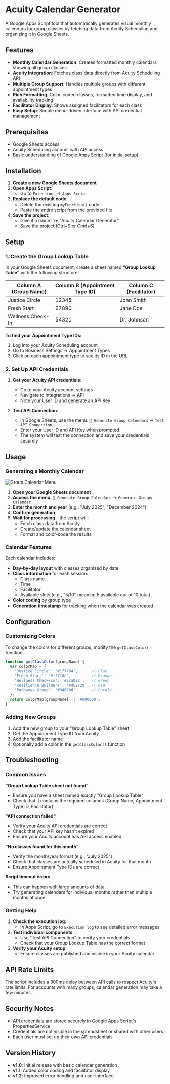 # Acuity Calendar Generator

A Google Apps Script tool that automatically generates visual monthly calendars for group classes by fetching data from Acuity Scheduling and organizing it in Google Sheets.

## Features

- **Monthly Calendar Generation**: Creates formatted monthly calendars showing all group classes
- **Acuity Integration**: Fetches class data directly from Acuity Scheduling API
- **Multiple Group Support**: Handles multiple groups with different appointment types
- **Rich Formatting**: Color-coded classes, formatted time display, and availability tracking
- **Facilitator Display**: Shows assigned facilitators for each class
- **Easy Setup**: Simple menu-driven interface with API credential management

## Prerequisites

- Google Sheets access
- Acuity Scheduling account with API access
- Basic understanding of Google Apps Script (for initial setup)

## Installation

1. **Create a new Google Sheets document**
2. **Open Apps Script**:
   - Go to `Extensions` → `Apps Script`
3. **Replace the default code**:
   - Delete the existing `myFunction()` code
   - Paste the entire script from the provided file
4. **Save the project**:
   - Give it a name like "Acuity Calendar Generator"
   - Save the project (Ctrl+S or Cmd+S)

## Setup

### 1. Create the Group Lookup Table

In your Google Sheets document, create a sheet named **"Group Lookup Table"** with the following structure:

| Column A (Group Name) | Column B (Appointment Type ID) | Column C (Facilitator) |
|----------------------|-------------------------------|----------------------|
| Justice Circle       | 12345                         | John Smith           |
| Fresh Start          | 67890                         | Jane Doe             |
| Wellness Check-In    | 54321                         | Dr. Johnson          |

**To find your Appointment Type IDs:**
1. Log into your Acuity Scheduling account
2. Go to Business Settings → Appointment Types
3. Click on each appointment type to see its ID in the URL

### 2. Set Up API Credentials

1. **Get your Acuity API credentials**:
   - Go to your Acuity account settings
   - Navigate to Integrations → API
   - Note your User ID and generate an API Key

2. **Test API Connection**:
   - In Google Sheets, use the menu: `📅 Generate Group Calendars` → `Test API Connection`
   - Enter your User ID and API Key when prompted
   - The system will test the connection and save your credentials securely

## Usage

### Generating a Monthly Calendar
![Group Calendar Menu](../images/groupcalendarmenu.png)
1. **Open your Google Sheets document**
2. **Access the menu**: `📅 Generate Group Calendars` → `Generate Groups Calendar`
3. **Enter the month and year** (e.g., "July 2025", "December 2024")
4. **Confirm generation**
5. **Wait for processing** - the script will:
   - Fetch class data from Acuity
   - Create/update the calendar sheet
   - Format and color-code the results

### Calendar Features

Each calendar includes:
- **Day-by-day layout** with classes organized by date
- **Class information** for each session:
  - Class name
  - Time
  - Facilitator
  - Available slots (e.g., "5/10" meaning 5 available out of 10 total)
- **Color coding** by group type
- **Generation timestamp** for tracking when the calendar was created

## Configuration

### Customizing Colors

To change the colors for different groups, modify the `getClassColor()` function:

```javascript
function getClassColor(groupName) {
  var colorMap = {
    'Justice Circle': '#1f77b4',      // Blue
    'Fresh Start': '#ff7f0e',         // Orange
    'Wellness Check-In': '#2ca02c',   // Green
    'Resilience Builders': '#d62728', // Red
    'Pathways Group': '#9467bd'       // Purple
  };
  return colorMap[groupName] || '#000000';
}
```

### Adding New Groups

1. Add the new group to your "Group Lookup Table" sheet
2. Get the Appointment Type ID from Acuity
3. Add the facilitator name
4. Optionally add a color in the `getClassColor()` function

## Troubleshooting

### Common Issues

**"Group Lookup Table sheet not found"**
- Ensure you have a sheet named exactly "Group Lookup Table"
- Check that it contains the required columns (Group Name, Appointment Type ID, Facilitator)

**"API connection failed"**
- Verify your Acuity API credentials are correct
- Check that your API key hasn't expired
- Ensure your Acuity account has API access enabled

**"No classes found for this month"**
- Verify the month/year format (e.g., "July 2025")
- Check that classes are actually scheduled in Acuity for that month
- Ensure Appointment Type IDs are correct

**Script timeout errors**
- This can happen with large amounts of data
- Try generating calendars for individual months rather than multiple months at once

### Getting Help

1. **Check the execution log**:
   - In Apps Script, go to `Execution log` to see detailed error messages
2. **Test individual components**:
   - Use "Test API Connection" to verify your credentials
   - Check that your Group Lookup Table has the correct format
3. **Verify your Acuity setup**:
   - Ensure classes are published and visible in your Acuity calendar

## API Rate Limits

The script includes a 300ms delay between API calls to respect Acuity's rate limits. For accounts with many groups, calendar generation may take a few minutes.

## Security Notes

- API credentials are stored securely in Google Apps Script's PropertiesService
- Credentials are not visible in the spreadsheet or shared with other users
- Each user must set up their own API credentials

## Version History

- **v1.0**: Initial release with basic calendar generation
- **v1.1**: Added color coding and facilitator display
- **v1.2**: Improved error handling and user interface

